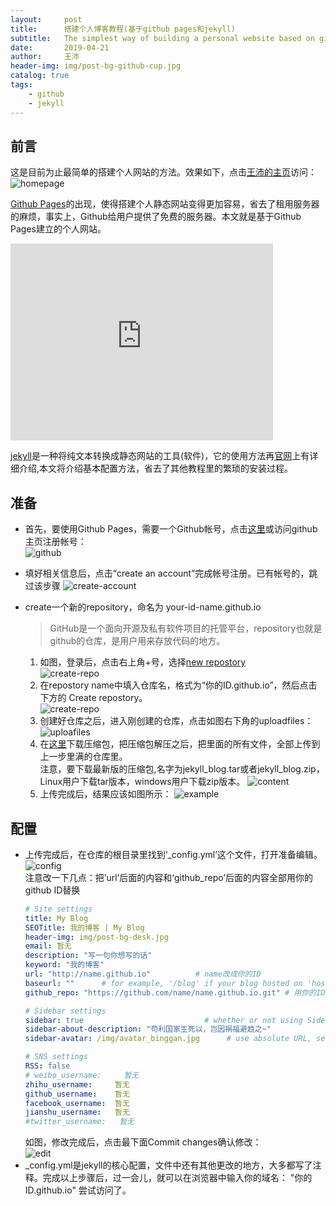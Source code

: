 ```yaml
---
layout:     post
title:      搭建个人博客教程(基于github pages和jekyll)
subtitle:   The simplest way of building a personal website based on github pages and jekyll
date:       2019-04-21
author:     王沛
header-img: img/post-bg-github-cup.jpg
catalog: true
tags:
    - github
    - jekyll
---
```


## 前言

这是目前为止最简单的搭建个人网站的方法。效果如下，点击[王沛的主页](https://wangpei.ink)访问：  
![homepage](/img/post1-homepage.png)

[Github Pages](https://pages.github.com/)的出现，使得搭建个人静态网站变得更加容易，省去了租用服务器的麻烦，事实上，Github给用户提供了免费的服务器。本文就是基于Github Pages建立的个人网站。  

<iframe width="420" height="315" src="http://www.youtube.com/embed/2MsN8gpT6jY" frameborder="0" allowfullscreen></iframe>


[jekyll](https://jekyllrb.com/)是一种将纯文本转换成静态网站的工具(软件)，它的使用方法再[官网](https://jekyllrb.com/)上有详细介绍,本文将介绍基本配置方法，省去了其他教程里的繁琐的安装过程。

## 准备  
- 首先，要使用Github Pages，需要一个Github帐号，点击[这里](https://github.com/join?source=header-home)或访问github主页注册帐号：  
    ![github](/img/post1-github.png)  
- 填好相关信息后，点击“create an account”完成帐号注册。已有帐号的，跳过该步骤
    ![create-account](/img/post1-account.png)
- create一个新的repository，命名为 your-id-name.github.io
    > GitHub是一个面向开源及私有软件项目的托管平台，repository也就是github的仓库，是用户用来存放代码的地方。  

    1. 如图，登录后，点击右上角+号，选择[new repostory](https://github.com/new)   
    ![create-repo](/img/post1-crerepo.png)  
    2. 在repostory name中填入仓库名，格式为“你的ID.github.io”，然后点击下方的 Create repostory。  
    ![create-repo](/img/post1-crerepo2.png)  
    3. 创建好仓库之后，进入刚创建的仓库，点击如图右下角的uploadfiles：
    ![uploafiles](/img/post1-uploadfile.png)  
    4. 在[这里](https://github.com/Xiaokeai18/xiaokeai18.github.io/releases)下载压缩包，把压缩包解压之后，把里面的所有文件，全部上传到上一步里满的仓库里。  
    注意，要下载最新版的压缩包,名字为jekyll_blog.tar或者jekyll_blog.zip，Linux用户下载tar版本，windows用户下载zip版本。
    ![content](/img/post1-content.png)   
    5. 上传完成后，结果应该如图所示：
    ![example](/img/post1-example.png) 

## 配置

- 上传完成后，在仓库的根目录里找到‘_config.yml’这个文件，打开准备编辑。  
    ![config](/img/post1-config.png)  
    注意改一下几点：把’url‘后面的内容和‘github_repo’后面的内容全部用你的github ID替换
    ```yaml
    # Site settings
    title: My Blog
    SEOTitle: 我的博客 | My Blog
    header-img: img/post-bg-desk.jpg
    email: 暂无
    description: "写一句你想写的话"
    keyword: "我的博客"
    url: "http://name.github.io"          # name改成你的ID
    baseurl: ""      # for example, '/blog' if your blog hosted on 'host/blog'
    github_repo: "https://github.com/name/name.github.io.git" # 用你的ID替换name

    # Sidebar settings
    sidebar: true                           # whether or not using Sidebar.
    sidebar-about-description: "苟利国家生死以，岂因祸福避趋之~"
    sidebar-avatar: /img/avatar_binggan.jpg      # use absolute URL, seeing it's used in both `/` and `/about/`

    # SNS settings
    RSS: false
    # weibo_username:     暂无
    zhihu_username:     暂无
    github_username:    暂无
    facebook_username:  暂无
    jianshu_username:   暂无
    #twitter_username:   暂无
    ```
    如图，修改完成后，点击最下面Commit changes确认修改：  
    ![edit](/img/post1-edit.png)  
- _config.yml是jekyll的核心配置，文件中还有其他更改的地方，大多都写了注释。完成以上步骤后，过一会儿，就可以在浏览器中输入你的域名： "你的ID.github.io" 尝试访问了。